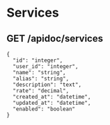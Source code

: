 # Services

## GET /apidoc/services

```
{
  "id": "integer",
  "user_id": "integer",
  "name": "string",
  "alias": "string",
  "description": "text",
  "rate": "decimal",
  "created_at": "datetime",
  "updated_at": "datetime",
  "enabled": "boolean"
}
```
